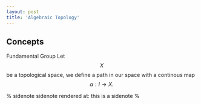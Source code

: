```yaml
---
layout: post
title: 'Algebraic Topology'
---
```


## Concepts

Fundamental Group
Let $$X$$ be a topological space, we define a path in our space with a continous map $$\alpha: I \rightarrow X.$$


% sidenote sidenote rendered at: this is a sidenote %